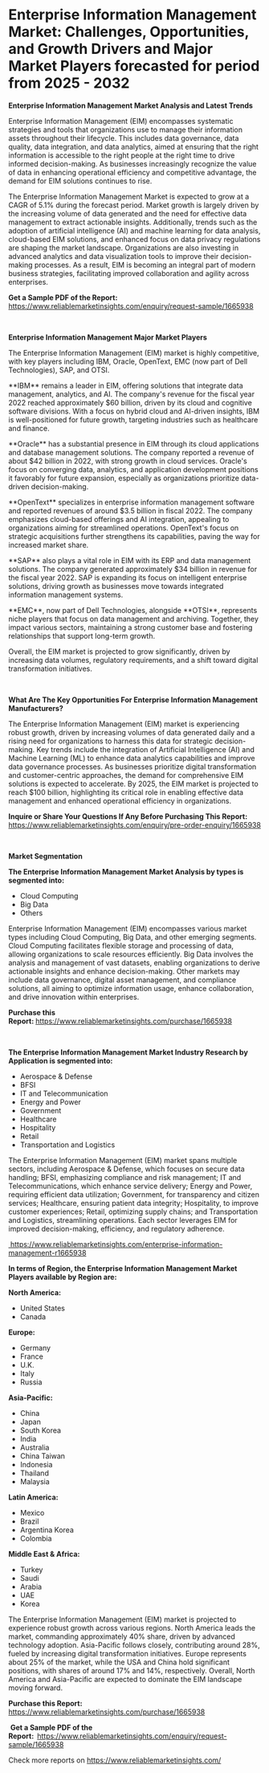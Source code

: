 <p><h1>Enterprise Information Management Market: Challenges, Opportunities, and Growth Drivers and Major Market Players forecasted for period from 2025 - 2032</h1></p><p><strong>Enterprise Information Management Market Analysis and Latest Trends</strong></p>
<p><p>Enterprise Information Management (EIM) encompasses systematic strategies and tools that organizations use to manage their information assets throughout their lifecycle. This includes data governance, data quality, data integration, and data analytics, aimed at ensuring that the right information is accessible to the right people at the right time to drive informed decision-making. As businesses increasingly recognize the value of data in enhancing operational efficiency and competitive advantage, the demand for EIM solutions continues to rise.</p><p>The Enterprise Information Management Market is expected to grow at a CAGR of 5.1% during the forecast period. Market growth is largely driven by the increasing volume of data generated and the need for effective data management to extract actionable insights. Additionally, trends such as the adoption of artificial intelligence (AI) and machine learning for data analysis, cloud-based EIM solutions, and enhanced focus on data privacy regulations are shaping the market landscape. Organizations are also investing in advanced analytics and data visualization tools to improve their decision-making processes. As a result, EIM is becoming an integral part of modern business strategies, facilitating improved collaboration and agility across enterprises.</p></p>
<p><strong>Get a Sample PDF of the Report:&nbsp;</strong> <a href="https://www.reliablemarketinsights.com/enquiry/request-sample/1665938?utm_campaign=2110&utm_medium=2&utm_source=Github&utm_content=ia&utm_term=15022025&utm_id=enterprise-information-management">https://www.reliablemarketinsights.com/enquiry/request-sample/1665938</a></p>
<p>&nbsp;</p>
<p><strong>Enterprise Information Management Major Market Players</strong></p>
<p><p>The Enterprise Information Management (EIM) market is highly competitive, with key players including IBM, Oracle, OpenText, EMC (now part of Dell Technologies), SAP, and OTSI. </p><p>**IBM** remains a leader in EIM, offering solutions that integrate data management, analytics, and AI. The company's revenue for the fiscal year 2022 reached approximately $60 billion, driven by its cloud and cognitive software divisions. With a focus on hybrid cloud and AI-driven insights, IBM is well-positioned for future growth, targeting industries such as healthcare and finance.</p><p>**Oracle** has a substantial presence in EIM through its cloud applications and database management solutions. The company reported a revenue of about $42 billion in 2022, with strong growth in cloud services. Oracle's focus on converging data, analytics, and application development positions it favorably for future expansion, especially as organizations prioritize data-driven decision-making.</p><p>**OpenText** specializes in enterprise information management software and reported revenues of around $3.5 billion in fiscal 2022. The company emphasizes cloud-based offerings and AI integration, appealing to organizations aiming for streamlined operations. OpenText's focus on strategic acquisitions further strengthens its capabilities, paving the way for increased market share.</p><p>**SAP** also plays a vital role in EIM with its ERP and data management solutions. The company generated approximately $34 billion in revenue for the fiscal year 2022. SAP is expanding its focus on intelligent enterprise solutions, driving growth as businesses move towards integrated information management systems.</p><p>**EMC**, now part of Dell Technologies, alongside **OTSI**, represents niche players that focus on data management and archiving. Together, they impact various sectors, maintaining a strong customer base and fostering relationships that support long-term growth.</p><p>Overall, the EIM market is projected to grow significantly, driven by increasing data volumes, regulatory requirements, and a shift toward digital transformation initiatives.</p></p>
<p>&nbsp;</p>
<p><strong>What Are The Key Opportunities For Enterprise Information Management Manufacturers?</strong></p>
<p><p>The Enterprise Information Management (EIM) market is experiencing robust growth, driven by increasing volumes of data generated daily and a rising need for organizations to harness this data for strategic decision-making. Key trends include the integration of Artificial Intelligence (AI) and Machine Learning (ML) to enhance data analytics capabilities and improve data governance processes. As businesses prioritize digital transformation and customer-centric approaches, the demand for comprehensive EIM solutions is expected to accelerate. By 2025, the EIM market is projected to reach $100 billion, highlighting its critical role in enabling effective data management and enhanced operational efficiency in organizations.</p></p>
<p><strong>Inquire or Share Your Questions If Any Before Purchasing This Report:</strong> <a href="https://www.reliablemarketinsights.com/enquiry/pre-order-enquiry/1665938?utm_campaign=2110&utm_medium=2&utm_source=Github&utm_content=ia&utm_term=15022025&utm_id=enterprise-information-management">https://www.reliablemarketinsights.com/enquiry/pre-order-enquiry/1665938</a></p>
<p>&nbsp;</p>
<p><strong>Market Segmentation</strong></p>
<p><strong>The Enterprise Information Management Market Analysis by types is segmented into:</strong></p>
<p><ul><li>Cloud Computing</li><li>Big Data</li><li>Others</li></ul></p>
<p><p>Enterprise Information Management (EIM) encompasses various market types including Cloud Computing, Big Data, and other emerging segments. Cloud Computing facilitates flexible storage and processing of data, allowing organizations to scale resources efficiently. Big Data involves the analysis and management of vast datasets, enabling organizations to derive actionable insights and enhance decision-making. Other markets may include data governance, digital asset management, and compliance solutions, all aiming to optimize information usage, enhance collaboration, and drive innovation within enterprises.</p></p>
<p><strong>Purchase this Report:&nbsp;</strong><a href="https://www.reliablemarketinsights.com/purchase/1665938?utm_campaign=2110&utm_medium=2&utm_source=Github&utm_content=ia&utm_term=15022025&utm_id=enterprise-information-management">https://www.reliablemarketinsights.com/purchase/1665938</a></p>
<p>&nbsp;</p>
<p><strong>The Enterprise Information Management Market Industry Research by Application is segmented into:</strong></p>
<p><ul><li>Aerospace & Defense</li><li>BFSI</li><li>IT and Telecommunication</li><li>Energy and Power</li><li>Government</li><li>Healthcare</li><li>Hospitality</li><li>Retail</li><li>Transportation and Logistics</li></ul></p>
<p><p>The Enterprise Information Management (EIM) market spans multiple sectors, including Aerospace & Defense, which focuses on secure data handling; BFSI, emphasizing compliance and risk management; IT and Telecommunications, which enhance service delivery; Energy and Power, requiring efficient data utilization; Government, for transparency and citizen services; Healthcare, ensuring patient data integrity; Hospitality, to improve customer experiences; Retail, optimizing supply chains; and Transportation and Logistics, streamlining operations. Each sector leverages EIM for improved decision-making, efficiency, and regulatory adherence.</p></p>
<p><a href="https://www.reliablemarketinsights.com/enterprise-information-management-r1665938?utm_campaign=2110&utm_medium=2&utm_source=Github&utm_content=ia&utm_term=15022025&utm_id=enterprise-information-management">&nbsp;https://www.reliablemarketinsights.com/enterprise-information-management-r1665938</a></p>
<p><strong>In terms of Region, the Enterprise Information Management Market Players available by Region are:</strong></p>
<p>
    <p> <strong> North America: </strong>
        <ul>
            <li>United States</li>
            <li>Canada</li>
        </ul>
        </p> 
    <p> <strong> Europe: </strong>
        <ul>
            <li>Germany</li>
            <li>France</li>
            <li>U.K.</li>
            <li>Italy</li>
            <li>Russia</li>
        </ul>
        </p> 
    <p> <strong> Asia-Pacific: </strong>
        <ul>
            <li>China</li>
            <li>Japan</li>
            <li>South Korea</li>
            <li>India</li>
            <li>Australia</li>
            <li>China Taiwan</li>
            <li>Indonesia</li>
            <li>Thailand</li>
            <li>Malaysia</li>
        </ul>
        </p> 
    <p> <strong> Latin America: </strong>
        <ul>
            <li>Mexico</li>
            <li>Brazil</li>
            <li>Argentina Korea</li>
            <li>Colombia</li>
        </ul>
        </p> 
    <p> <strong> Middle East & Africa: </strong>
        <ul>
            <li>Turkey</li>
            <li>Saudi</li>
            <li>Arabia</li>
            <li>UAE</li>
            <li>Korea</li>
        </ul>
    </p>
    </p>
<p><p>The Enterprise Information Management (EIM) market is projected to experience robust growth across various regions. North America leads the market, commanding approximately 40% share, driven by advanced technology adoption. Asia-Pacific follows closely, contributing around 28%, fueled by increasing digital transformation initiatives. Europe represents about 25% of the market, while the USA and China hold significant positions, with shares of around 17% and 14%, respectively. Overall, North America and Asia-Pacific are expected to dominate the EIM landscape moving forward.</p></p>
<p><strong>Purchase this Report: </strong><a href="https://www.reliablemarketinsights.com/purchase/1665938?utm_campaign=2110&utm_medium=2&utm_source=Github&utm_content=ia&utm_term=15022025&utm_id=enterprise-information-management">https://www.reliablemarketinsights.com/purchase/1665938</a></p>
<p>&nbsp;<strong>Get a Sample PDF of the Report:&nbsp;&nbsp;</strong><a href="https://www.reliablemarketinsights.com/enquiry/request-sample/1665938?utm_campaign=2110&utm_medium=2&utm_source=Github&utm_content=ia&utm_term=15022025&utm_id=enterprise-information-management">https://www.reliablemarketinsights.com/enquiry/request-sample/1665938</a></p>
<p><strong></strong></p>
<p>Check more reports on <a href="https://www.reliablemarketinsights.com/?utm_campaign=2110&utm_medium=2&utm_source=Github&utm_content=ia&utm_term=15022025&utm_id=enterprise-information-management">https://www.reliablemarketinsights.com/</a></p>